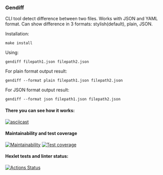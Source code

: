 ### Gendiff
CLI tool detect difference between two files. Works with JSON and YAML format. Can show difference in 3 formats: stylish(default), plain, JSON.

Installation: 
```
make install
```
Using:
```
gendiff filepath1.json filepath2.json
```

For plain format output result:
```
gendiff --format plain filepath1.json filepath2.json
```

For JSON format output result:
```
gendiff --format json filepath1.json filepath2.json
```
#### There you can see how it works:
[![asciicast](https://asciinema.org/a/527351.svg)](https://asciinema.org/a/527351)

#### Maintainability and test coverage
[![Maintainability](https://api.codeclimate.com/v1/badges/e96a6fa3f6f1c360d0d1/maintainability)](https://codeclimate.com/github/aazalan/frontend-project-46/maintainability)
[![Test coverage](https://api.codeclimate.com/v1/badges/e96a6fa3f6f1c360d0d1/test_coverage)](https://codeclimate.com/github/aazalan/frontend-project-46/test_coverage)

#### Hexlet tests and linter status:
[![Actions Status](https://github.com/aazalan/frontend-project-46/workflows/hexlet-check/badge.svg)](https://github.com/aazalan/frontend-project-46/actions)
